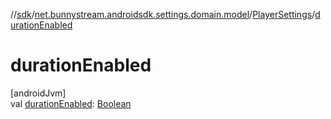 //[sdk](../../../index.md)/[net.bunnystream.androidsdk.settings.domain.model](../index.md)/[PlayerSettings](index.md)/[durationEnabled](duration-enabled.md)

# durationEnabled

[androidJvm]\
val [durationEnabled](duration-enabled.md): [Boolean](https://kotlinlang.org/api/latest/jvm/stdlib/kotlin/-boolean/index.html)
